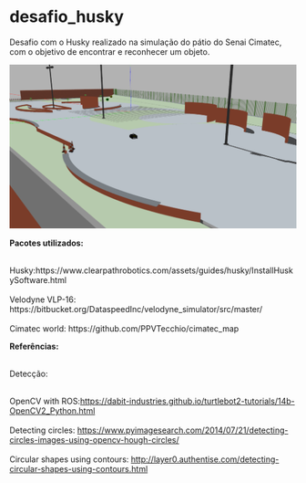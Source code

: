 # desafio_husky
Desafio com o Husky realizado na simulação do pátio do Senai Cimatec, com o objetivo de encontrar e reconhecer um objeto. 

![alt text](https://raw.githubusercontent.com/israelmotta/desafio_husky/master/src/husky/fig/HuskyMap.png)


<p><b>Pacotes utilizados:</b></p>

<p><br>Husky:https://www.clearpathrobotics.com/assets/guides/husky/InstallHuskySoftware.html</br>
<br>Velodyne VLP-16: https://bitbucket.org/DataspeedInc/velodyne_simulator/src/master/</br>
<br>Cimatec world: https://github.com/PPVTecchio/cimatec_map</br></p>

<p><b>Referências:</b></p>

<p><br>Detecção:</br>

<br>OpenCV with ROS:https://dabit-industries.github.io/turtlebot2-tutorials/14b-OpenCV2_Python.html</br>
<br>Detecting circles: https://www.pyimagesearch.com/2014/07/21/detecting-circles-images-using-opencv-hough-circles/</br>
<br>Circular shapes using contours: http://layer0.authentise.com/detecting-circular-shapes-using-contours.html</br></p>
